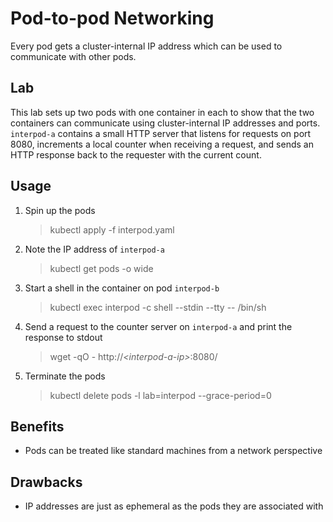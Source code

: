 # Pod-to-pod Networking
Every pod gets a cluster-internal IP address which can be used to communicate with other pods.

## Lab
This lab sets up two pods with one container in each to show that the two containers can communicate using cluster-internal IP addresses and ports. `interpod-a` contains a small HTTP server that listens for requests on port 8080, increments a local counter when receiving a request, and sends an HTTP response back to the requester with the current count.

## Usage
1. Spin up the pods
    > kubectl apply -f interpod.yaml
1. Note the IP address of `interpod-a`
    > kubectl get pods -o wide
1. Start a shell in the container on pod `interpod-b`
    > kubectl exec interpod -c shell --stdin --tty -- /bin/sh

1. Send a request to the counter server on `interpod-a` and print the response to stdout
    > wget -qO - http://<i>\<interpod-a-ip></i>:8080/
1. Terminate the pods
    > kubectl delete pods -l lab=interpod --grace-period=0

## Benefits
* Pods can be treated like standard machines from a network perspective
## Drawbacks
* IP addresses are just as ephemeral as the pods they are associated with